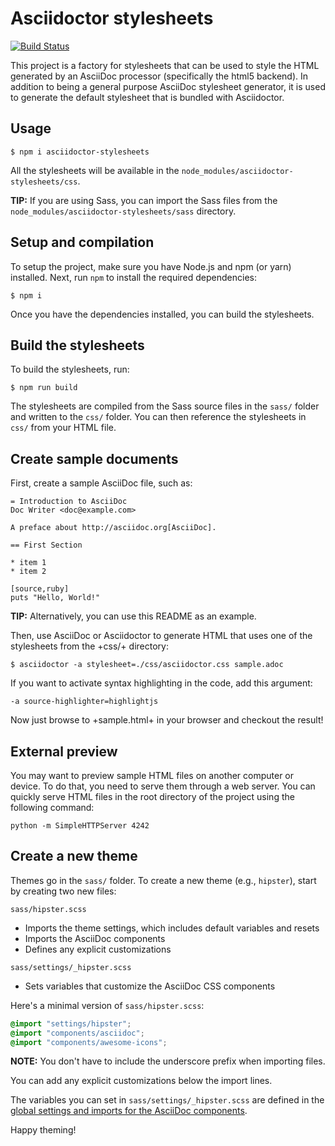 # Asciidoctor stylesheets

[![Build Status](https://travis-ci.org/Mogztter/asciidoctor-stylesheets.svg?branch=master)](https://travis-ci.org/Mogztter/asciidoctor-stylesheets)


This project is a factory for stylesheets that can be used to style the HTML generated by an AsciiDoc processor (specifically the html5 backend).
In addition to being a general purpose AsciiDoc stylesheet generator, it is used to generate the default stylesheet that is bundled with Asciidoctor.

## Usage

    $ npm i asciidoctor-stylesheets

All the stylesheets will be available in the `node_modules/asciidoctor-stylesheets/css`.

**TIP:** If you are using Sass, you can import the Sass files from the `node_modules/asciidoctor-stylesheets/sass` directory.

## Setup and compilation

To setup the project, make sure you have Node.js and npm (or yarn) installed.
Next, run `npm` to install the required dependencies:

    $ npm i

Once you have the dependencies installed, you can build the stylesheets.

## Build the stylesheets

To build the stylesheets, run:

    $ npm run build

The stylesheets are compiled from the Sass source files in the `sass/` folder and written to the `css/` folder.
You can then reference the stylesheets in `css/` from your HTML file.

## Create sample documents

First, create a sample AsciiDoc file, such as:

```adoc
= Introduction to AsciiDoc
Doc Writer <doc@example.com>

A preface about http://asciidoc.org[AsciiDoc].

== First Section

* item 1
* item 2

[source,ruby]
puts "Hello, World!"
```

**TIP:** Alternatively, you can use this README as an example.

Then, use AsciiDoc or Asciidoctor to generate HTML that uses one of the stylesheets from the +css/+ directory:

    $ asciidoctor -a stylesheet=./css/asciidoctor.css sample.adoc

If you want to activate syntax highlighting in the code, add this argument:

    -a source-highlighter=highlightjs

Now just browse to +sample.html+ in your browser and checkout the result!

## External preview

You may want to preview sample HTML files on another computer or device.
To do that, you need to serve them through a web server.
You can quickly serve HTML files in the root directory of the project using the following command:

    python -m SimpleHTTPServer 4242

## Create a new theme

Themes go in the `sass/` folder.
To create a new theme (e.g., `hipster`), start by creating two new files:

`sass/hipster.scss`
 * Imports the theme settings, which includes default variables and resets
 * Imports the AsciiDoc components
 * Defines any explicit customizations

`sass/settings/_hipster.scss`
 * Sets variables that customize the AsciiDoc CSS components

Here's a minimal version of `sass/hipster.scss`:

```scss
@import "settings/hipster";
@import "components/asciidoc";
@import "components/awesome-icons";
```

**NOTE:** You don't have to include the underscore prefix when importing files.

You can add any explicit customizations below the import lines.

The variables you can set in `sass/settings/_hipster.scss` are defined in the [global settings and imports for the AsciiDoc components](https://github.com/mogztter/asciidoctor-stylesheets/blob/master/sass/settings/_defaults.scss).

Happy theming!
